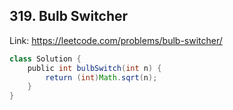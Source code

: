 ## 319. Bulb Switcher
Link: https://leetcode.com/problems/bulb-switcher/

```java
class Solution {
    public int bulbSwitch(int n) {
        return (int)Math.sqrt(n);
    }
}
```
